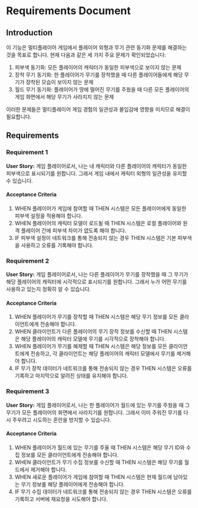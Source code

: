 # Requirements Document

## Introduction

이 기능은 멀티플레이어 게임에서 플레이어 외형과 무기 관련 동기화 문제를 해결하는 것을 목표로 합니다. 현재 다음과 같은 세 가지 주요 문제가 확인되었습니다:

1. 피부색 동기화: 모든 플레이어의 캐릭터가 동일한 피부색으로 보이지 않는 문제
2. 장착 무기 동기화: 한 플레이어가 무기를 장착했을 때 다른 플레이어들에게 해당 무기가 장착된 모습이 보이지 않는 문제
3. 월드 무기 동기화: 플레이어가 땅에 떨어진 무기를 주웠을 때 다른 모든 플레이어의 게임 화면에서 해당 무기가 사라지지 않는 문제

이러한 문제들은 멀티플레이어 게임 경험의 일관성과 몰입감에 영향을 미치므로 해결이 필요합니다.

## Requirements

### Requirement 1

**User Story:** 게임 플레이어로서, 나는 내 캐릭터와 다른 플레이어의 캐릭터가 동일한 피부색으로 표시되기를 원합니다. 그래서 게임 내에서 캐릭터 외형의 일관성을 유지할 수 있습니다.

#### Acceptance Criteria

1. WHEN 플레이어가 게임에 참여할 때 THEN 시스템은 모든 플레이어에게 동일한 피부색 설정을 적용해야 합니다.
2. WHEN 플레이어의 캐릭터 모델이 로드될 때 THEN 시스템은 로컬 플레이어와 원격 플레이어 간에 피부색 차이가 없도록 해야 합니다.
3. IF 피부색 설정이 네트워크를 통해 전송되지 않는 경우 THEN 시스템은 기본 피부색을 사용하고 오류를 기록해야 합니다.

### Requirement 2

**User Story:** 게임 플레이어로서, 나는 다른 플레이어가 무기를 장착했을 때 그 무기가 해당 플레이어의 캐릭터에 시각적으로 표시되기를 원합니다. 그래서 누가 어떤 무기를 사용하고 있는지 정확히 알 수 있습니다.

#### Acceptance Criteria

1. WHEN 플레이어가 무기를 장착할 때 THEN 시스템은 해당 무기 정보를 모든 클라이언트에게 전송해야 합니다.
2. WHEN 클라이언트가 다른 플레이어의 무기 장착 정보를 수신할 때 THEN 시스템은 해당 플레이어의 캐릭터 모델에 무기를 시각적으로 장착해야 합니다.
3. WHEN 플레이어가 무기를 해제할 때 THEN 시스템은 해당 정보를 모든 클라이언트에게 전송하고, 각 클라이언트는 해당 플레이어의 캐릭터 모델에서 무기를 제거해야 합니다.
4. IF 무기 장착 데이터가 네트워크를 통해 전송되지 않는 경우 THEN 시스템은 오류를 기록하고 마지막으로 알려진 상태를 유지해야 합니다.

### Requirement 3

**User Story:** 게임 플레이어로서, 나는 한 플레이어가 월드에 있는 무기를 주웠을 때 그 무기가 모든 플레이어의 화면에서 사라지기를 원합니다. 그래서 이미 주워진 무기를 다시 주우려고 시도하는 혼란을 방지할 수 있습니다.

#### Acceptance Criteria

1. WHEN 플레이어가 월드에 있는 무기를 주울 때 THEN 시스템은 해당 무기 ID와 수집 정보를 모든 클라이언트에게 전송해야 합니다.
2. WHEN 클라이언트가 무기 수집 정보를 수신할 때 THEN 시스템은 해당 무기를 월드에서 제거해야 합니다.
3. WHEN 새로운 플레이어가 게임에 참여할 때 THEN 시스템은 현재 월드에 남아있는 무기 정보를 해당 플레이어에게 전송해야 합니다.
4. IF 무기 수집 데이터가 네트워크를 통해 전송되지 않는 경우 THEN 시스템은 오류를 기록하고 서버에 재요청을 시도해야 합니다.
